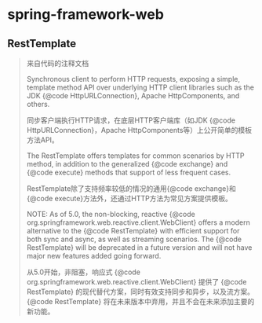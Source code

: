 # spring-framework-web


## RestTemplate


> 来自代码的注释文档
> 
> Synchronous client to perform HTTP requests, exposing a simple, template method API over underlying HTTP client libraries such as the JDK {@code HttpURLConnection}, Apache HttpComponents, and others.
>
> 同步客户端执行HTTP请求，在底层HTTP客户端库（如JDK {@code HttpURLConnection}，Apache HttpComponents等）上公开简单的模板方法API。
>
> The RestTemplate offers templates for common scenarios by HTTP method, in addition to the generalized {@code exchange} and {@code execute} methods that support of less frequent cases.
>
> RestTemplate除了支持频率较低的情况的通用{@code exchange}和{@code execute}方法外，还通过HTTP方法为常见方案提供模板。
>
> NOTE: As of 5.0, the non-blocking, reactive {@code org.springframework.web.reactive.client.WebClient} offers a modern alternative to the {@code RestTemplate} with efficient support for both sync and async, as well as streaming scenarios. The {@code RestTemplate} will be deprecated in a future version and will not have major new features added going forward.
>
> 从5.0开始，非阻塞，响应式 {@code org.springframework.web.reactive.client.WebClient} 提供了 {@code RestTemplate} 的现代替代方案，同时有效支持同步和异步，以及流方案。 {@code RestTemplate} 将在未来版本中弃用，并且不会在未来添加主要的新功能。




